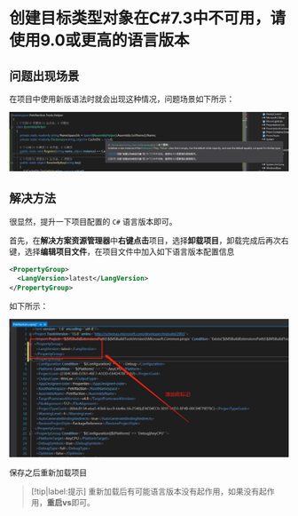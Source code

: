 # 创建目标类型对象在C#7.3中不可用，请使用9.0或更高的语言版本

## 问题出现场景

在项目中使用新版语法时就会出现这种情况，问题场景如下所示：

![CSharp语言版本过低错误](assets/images/CSharp语言版本过低错误.png)

## 解决方法

很显然，提升一下项目配置的 `C#` 语言版本即可。

首先，在**解决方案资源管理器**中**右键点击**项目，选择**卸载项目**，卸载完成后再次右键，选择**编辑项目文件**，在项目文件中加入如下语言版本配置信息

```xml
<PropertyGroup>
  <LangVersion>latest</LangVersion>
</PropertyGroup>
```

如下所示：

![修改CSharp语言版本](assets/images/修改CSharp语言版本.png)

保存之后重新加载项目

> [!tip|label:提示]
> 重新加载后有可能语言版本没有起作用，如果没有起作用，**重启vs**即可。
